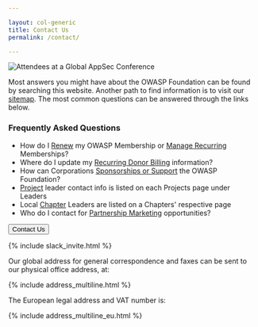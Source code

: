 ```yaml
---

layout: col-generic
title: Contact Us
permalink: /contact/

---
```


![Attendees at a Global AppSec Conference](/assets/images/web/about_header.png)

Most answers you might have about the OWASP Foundation can be found by searching this website. Another path to find information is to visit our [sitemap](/sitemap). The most common questions can be answered through the links below.

### Frequently Asked Questions

- How do I [Renew](/membership) my OWASP Membership or [Manage Recurring](/manage-membership) Memberships?
- Where do I update my [Recurring Donor Billing](/manage-membership) information?
- How can Corporations [Sponsorships or Support](https://owasporg.atlassian.net/servicedesk/customer/portal/7/group/18/create/72) the OWASP Foundation?
- [Project](/projects) leader contact info is listed on each Projects page under Leaders
- Local [Chapter](/chapters) Leaders are listed on a Chapters' respective page
- Who do I contact for [Partnership Marketing](https://owasporg.atlassian.net/servicedesk/customer/portal/7/group/19/create/83) opportunities?

<a href="https://owasporg.atlassian.net/servicedesk/customer/portals" target="_blank" rel="noopener"><button class="cta-button dark">Contact Us</button></a>

{% include slack_invite.html %}

Our global address for general correspondence and faxes can be sent to our physical office address, at: 

{% include address_multiline.html %}


The European legal address and VAT number is:

{% include address_multiline_eu.html %}

